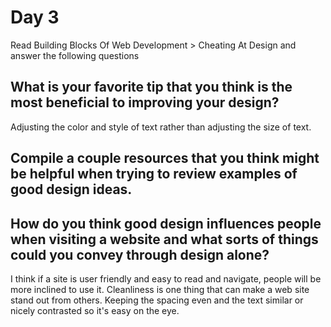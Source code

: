 # Day 3
Read Building Blocks Of Web Development > Cheating At Design and answer the following questions
## What is your favorite tip that you think is the most beneficial to improving your design?
Adjusting the color and style of text rather than adjusting the size of text.

## Compile a couple resources that you think might be helpful when trying to review examples of good design ideas.


## How do you think good design influences people when visiting a website and what sorts of things could you convey through design alone?
I think if a site is user friendly and easy to read and navigate, people will be more inclined to use it. Cleanliness is one thing that can make a web site stand out from others. Keeping the spacing even and the text similar or nicely contrasted so it's easy on the eye. 
